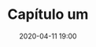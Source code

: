 ---
date: 2020-04-11 19:00
title: Capítulo um
description: A melhor forma de aprender um idioma é através dos melhores escritores da língua.
tags: ["diário"]
background: "orange"
image: ../src/images/papagaios-01.png
---